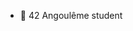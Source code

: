 - 👋 42 Angoulême student

<!---
paularrd/paularrd is a ✨ special ✨ repository because its `README.md` (this file) appears on your GitHub profile.
You can click the Preview link to take a look at your changes.
--->
